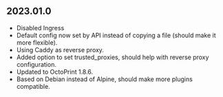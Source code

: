 ## 2023.01.0
  * Disabled Ingress
  * Default config now set by API instead of copying a file (should make it more flexible).
  * Using Caddy as reverse proxy.
  * Added option to set trusted_proxies, should help with reverse proxy configuration.
  * Updated to OctoPrint 1.8.6.
  * Based on Debian instead of Alpine, should make more plugins compatible.

